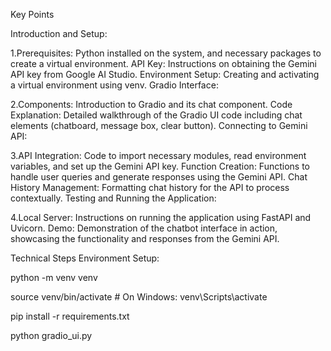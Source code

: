 Key Points


Introduction and Setup:

1.Prerequisites: Python installed on the system, and necessary packages to create a virtual environment.
API Key: Instructions on obtaining the Gemini API key from Google AI Studio.
Environment Setup: Creating and activating a virtual environment using venv.
Gradio Interface:

2.Components: Introduction to Gradio and its chat component.
Code Explanation: Detailed walkthrough of the Gradio UI code including chat elements (chatboard, message box, clear button).
Connecting to Gemini API:

3.API Integration: Code to import necessary modules, read environment variables, and set up the Gemini API key.
Function Creation: Functions to handle user queries and generate responses using the Gemini API.
Chat History Management: Formatting chat history for the API to process contextually.
Testing and Running the Application:

4.Local Server: Instructions on running the application using FastAPI and Uvicorn.
Demo: Demonstration of the chatbot interface in action, showcasing the functionality and responses from the Gemini API.



Technical Steps
Environment Setup:

python -m venv venv

source venv/bin/activate # On Windows: venv\Scripts\activate

pip install -r requirements.txt

python gradio_ui.py


